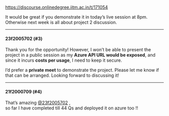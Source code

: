 https://discourse.onlinedegree.iitm.ac.in/t/171054

It would be great if you demonstrate it in today’s live session at 8pm. Otherwise next week is all about project 2 discussion.</p><hr>

<h4>23f2005702 (#3)</h4>
<p>Thank you for the opportunity! However, I won’t be able to present the project in a public session as my <strong>Azure API URL would be exposed</strong>, and since it incurs <strong>costs per usage</strong>, I need to keep it secure.</p>
<p>I’d prefer a <strong>private meet</strong> to demonstrate the project. Please let me know if that can be arranged. Looking forward to discussing it!</p><hr>

<h4>21f2000709 (#4)</h4>
<p>That’s amazing <a class="mention" href="/u/23f2005702">@23f2005702</a> ,<br/>
so far I have completed till 44 Qs and deployed it on azure too !!